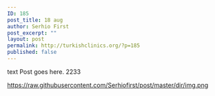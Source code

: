 ```yaml
---
ID: 185
post_title: 18 aug
author: Serhio First
post_excerpt: ""
layout: post
permalink: http://turkishclinics.org/?p=185
published: false
---
```

text Post goes here. 2233

https://raw.githubusercontent.com/Serhiofirst/post/master/dir/img.png

